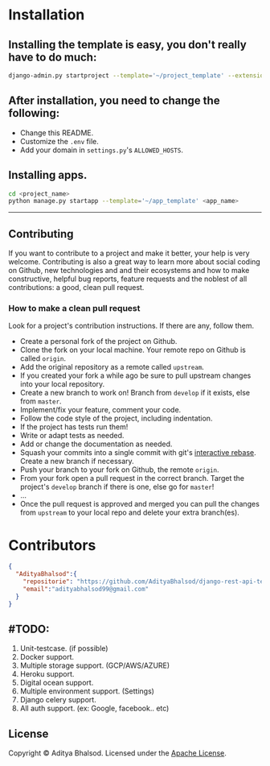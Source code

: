 # Installation

## Installing the template is easy, you don't really have to do much:

```bash
django-admin.py startproject --template='~/project_template' --extension py,yaml,md <project_name>
```

## After installation, you need to change the following:
* Change this README.
* Customize the `.env` file.
* Add your domain in `settings.py`'s `ALLOWED_HOSTS`.

## Installing apps.
```bash
cd <project_name>
python manage.py startapp --template='~/app_template' <app_name>
```
---

## Contributing

If you want to contribute to a project and make it better, your help is very welcome. Contributing is also a great way to learn more about social coding on Github, new technologies and and their ecosystems and how to make constructive, helpful bug reports, feature requests and the noblest of all contributions: a good, clean pull request.

### How to make a clean pull request

Look for a project's contribution instructions. If there are any, follow them.

- Create a personal fork of the project on Github.
- Clone the fork on your local machine. Your remote repo on Github is called `origin`.
- Add the original repository as a remote called `upstream`.
- If you created your fork a while ago be sure to pull upstream changes into your local repository.
- Create a new branch to work on! Branch from `develop` if it exists, else from `master`.
- Implement/fix your feature, comment your code.
- Follow the code style of the project, including indentation.
- If the project has tests run them!
- Write or adapt tests as needed.
- Add or change the documentation as needed.
- Squash your commits into a single commit with git's [interactive rebase](https://help.github.com/articles/interactive-rebase). Create a new branch if necessary.
- Push your branch to your fork on Github, the remote `origin`.
- From your fork open a pull request in the correct branch. Target the project's `develop` branch if there is one, else go for `master`!
- ...
- Once the pull request is approved and merged you can pull the changes from `upstream` to your local repo and delete
your extra branch(es).

# Contributors
```json
{
  "AdityaBhalsod":{
    "repositorie": "https://github.com/AdityaBhalsod/django-rest-api-template",
    "email":"adityabhalsod99@gmail.com"
  }
}
```

## #TODO:
1. Unit-testcase. (if possible)
1. Docker support.
2. Multiple storage support. (GCP/AWS/AZURE)
3. Heroku support.
4. Digital ocean support.
5. Multiple environment support. (Settings)
6. Django celery support.
7. All auth support. (ex: Google, facebook.. etc)

## License

Copyright © Aditya Bhalsod. Licensed under the [Apache License](/LICENSE).